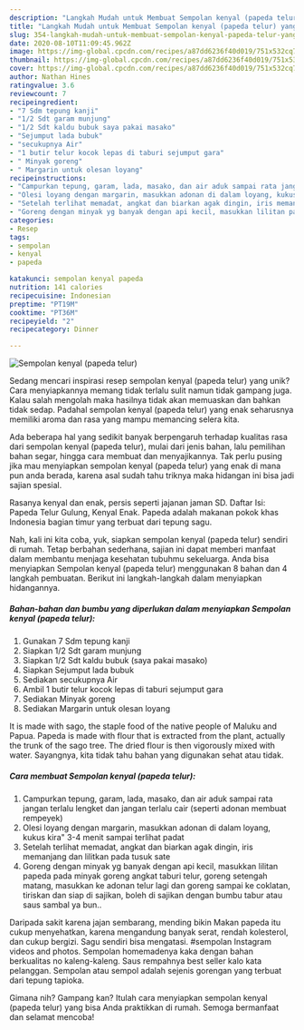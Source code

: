 ```yaml
---
description: "Langkah Mudah untuk Membuat Sempolan kenyal (papeda telur) yang Bikin Ngiler"
title: "Langkah Mudah untuk Membuat Sempolan kenyal (papeda telur) yang Bikin Ngiler"
slug: 354-langkah-mudah-untuk-membuat-sempolan-kenyal-papeda-telur-yang-bikin-ngiler
date: 2020-08-10T11:09:45.962Z
image: https://img-global.cpcdn.com/recipes/a87dd6236f40d019/751x532cq70/sempolan-kenyal-papeda-telur-foto-resep-utama.jpg
thumbnail: https://img-global.cpcdn.com/recipes/a87dd6236f40d019/751x532cq70/sempolan-kenyal-papeda-telur-foto-resep-utama.jpg
cover: https://img-global.cpcdn.com/recipes/a87dd6236f40d019/751x532cq70/sempolan-kenyal-papeda-telur-foto-resep-utama.jpg
author: Nathan Hines
ratingvalue: 3.6
reviewcount: 7
recipeingredient:
- "7 Sdm tepung kanji"
- "1/2 Sdt garam munjung"
- "1/2 Sdt kaldu bubuk saya pakai masako"
- "Sejumput lada bubuk"
- "secukupnya Air"
- "1 butir telur kocok lepas di taburi sejumput gara"
- " Minyak goreng"
- " Margarin untuk olesan loyang"
recipeinstructions:
- "Campurkan tepung, garam, lada, masako, dan air aduk sampai rata jangan terlalu lengket dan jangan terlalu cair (seperti adonan membuat rempeyek)"
- "Olesi loyang dengan margarin, masukkan adonan di dalam loyang, kukus kira&#34; 3-4 menit sampai terlihat padat"
- "Setelah terlihat memadat, angkat dan biarkan agak dingin, iris memanjang dan lilitkan pada tusuk sate"
- "Goreng dengan minyak yg banyak dengan api kecil, masukkan lilitan papeda pada minyak goreng angkat taburi telur, goreng setengah matang, masukkan ke adonan telur lagi dan goreng sampai ke coklatan, tiriskan dan siap di sajikan, boleh di sajikan dengan bumbu tabur atau saus sambal ya bun.."
categories:
- Resep
tags:
- sempolan
- kenyal
- papeda

katakunci: sempolan kenyal papeda 
nutrition: 141 calories
recipecuisine: Indonesian
preptime: "PT19M"
cooktime: "PT36M"
recipeyield: "2"
recipecategory: Dinner

---
```



![Sempolan kenyal (papeda telur)](https://img-global.cpcdn.com/recipes/a87dd6236f40d019/751x532cq70/sempolan-kenyal-papeda-telur-foto-resep-utama.jpg)

Sedang mencari inspirasi resep sempolan kenyal (papeda telur) yang unik? Cara menyiapkannya memang tidak terlalu sulit namun tidak gampang juga. Kalau salah mengolah maka hasilnya tidak akan memuaskan dan bahkan tidak sedap. Padahal sempolan kenyal (papeda telur) yang enak seharusnya memiliki aroma dan rasa yang mampu memancing selera kita.

Ada beberapa hal yang sedikit banyak berpengaruh terhadap kualitas rasa dari sempolan kenyal (papeda telur), mulai dari jenis bahan, lalu pemilihan bahan segar, hingga cara membuat dan menyajikannya. Tak perlu pusing jika mau menyiapkan sempolan kenyal (papeda telur) yang enak di mana pun anda berada, karena asal sudah tahu triknya maka hidangan ini bisa jadi sajian spesial.

Rasanya kenyal dan enak, persis seperti jajanan jaman SD. Daftar Isi: Papeda Telur Gulung, Kenyal Enak. Papeda adalah makanan pokok khas Indonesia bagian timur yang terbuat dari tepung sagu.


Nah, kali ini kita coba, yuk, siapkan sempolan kenyal (papeda telur) sendiri di rumah. Tetap berbahan sederhana, sajian ini dapat memberi manfaat dalam membantu menjaga kesehatan tubuhmu sekeluarga. Anda bisa menyiapkan Sempolan kenyal (papeda telur) menggunakan 8 bahan dan 4 langkah pembuatan. Berikut ini langkah-langkah dalam menyiapkan hidangannya.

<!--inarticleads1-->

##### Bahan-bahan dan bumbu yang diperlukan dalam menyiapkan Sempolan kenyal (papeda telur):

1. Gunakan 7 Sdm tepung kanji
1. Siapkan 1/2 Sdt garam munjung
1. Siapkan 1/2 Sdt kaldu bubuk (saya pakai masako)
1. Siapkan Sejumput lada bubuk
1. Sediakan secukupnya Air
1. Ambil 1 butir telur kocok lepas di taburi sejumput gara
1. Sediakan  Minyak goreng
1. Sediakan  Margarin untuk olesan loyang


It is made with sago, the staple food of the native people of Maluku and Papua. Papeda is made with flour that is extracted from the plant, actually the trunk of the sago tree. The dried flour is then vigorously mixed with water. Sayangnya, kita tidak tahu bahan yang digunakan sehat atau tidak. 

<!--inarticleads2-->

##### Cara membuat Sempolan kenyal (papeda telur):

1. Campurkan tepung, garam, lada, masako, dan air aduk sampai rata jangan terlalu lengket dan jangan terlalu cair (seperti adonan membuat rempeyek)
1. Olesi loyang dengan margarin, masukkan adonan di dalam loyang, kukus kira&#34; 3-4 menit sampai terlihat padat
1. Setelah terlihat memadat, angkat dan biarkan agak dingin, iris memanjang dan lilitkan pada tusuk sate
1. Goreng dengan minyak yg banyak dengan api kecil, masukkan lilitan papeda pada minyak goreng angkat taburi telur, goreng setengah matang, masukkan ke adonan telur lagi dan goreng sampai ke coklatan, tiriskan dan siap di sajikan, boleh di sajikan dengan bumbu tabur atau saus sambal ya bun..


Daripada sakit karena jajan sembarang, mending bikin Makan papeda itu cukup menyehatkan, karena mengandung banyak serat, rendah kolesterol, dan cukup bergizi. Sagu sendiri bisa mengatasi. #sempolan Instagram videos and photos. Sempolan homemadenya kaka dengan bahan berkualitas no kaleng-kaleng. Saus rempahnya best seller kalo kata pelanggan. Sempolan atau sempol adalah sejenis gorengan yang terbuat dari tepung tapioka. 

Gimana nih? Gampang kan? Itulah cara menyiapkan sempolan kenyal (papeda telur) yang bisa Anda praktikkan di rumah. Semoga bermanfaat dan selamat mencoba!
